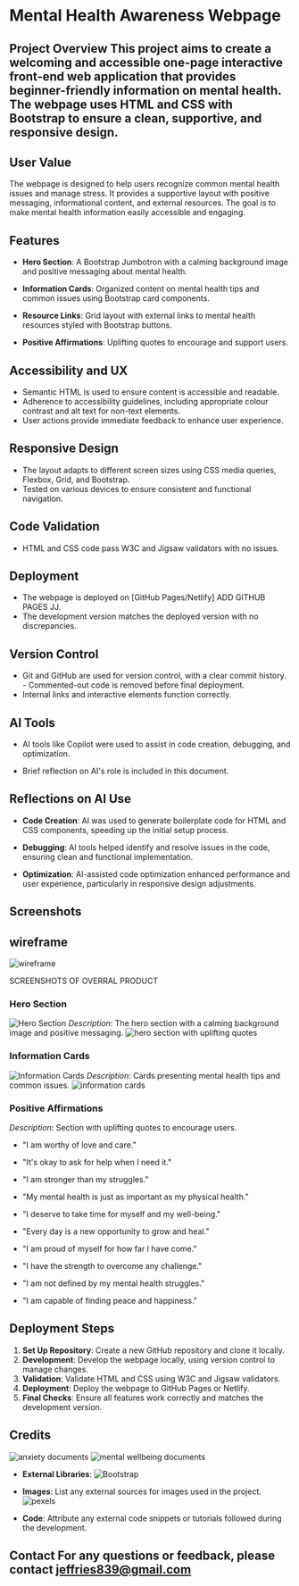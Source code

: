 # Mental Health Awareness Webpage 

## Project Overview This project aims to create a welcoming and accessible one-page interactive front-end web application that provides beginner-friendly information on mental health. The webpage uses HTML and CSS with Bootstrap to ensure a clean, supportive, and responsive design. 

## User Value 

The webpage is designed to help users recognize common mental health issues and manage stress. It provides a supportive layout with positive messaging, informational content, and external resources. The goal is to make mental health information easily accessible and engaging. 

## Features 

- **Hero Section**: A Bootstrap Jumbotron with a calming background image and positive messaging about mental health. 

- **Information Cards**: Organized content on mental health tips and common issues using Bootstrap card components. 

- **Resource Links**: Grid layout with external links to mental health resources 
styled with Bootstrap buttons. 

- **Positive Affirmations**: Uplifting quotes to encourage and support users. 

## Accessibility and UX 

- Semantic HTML is used to ensure content is accessible and readable. 
- Adherence to accessibility guidelines, including appropriate colour contrast and alt text for non-text elements. 
- User actions provide immediate feedback to enhance user experience. 

## Responsive Design 

- The layout adapts to different screen sizes using CSS media queries, Flexbox, Grid, and Bootstrap. 
- Tested on various devices to ensure consistent and functional navigation. 

## Code Validation 
- HTML and CSS code pass W3C and Jigsaw validators with no issues. 

## Deployment 
- The webpage is deployed on [GitHub Pages/Netlify] ADD GITHUB PAGES JJ. 
- The development version matches the deployed version with no discrepancies. 

## Version Control 

- Git and GitHub are used for version control, with a clear commit history. - Commented-out code is removed before final deployment. 
- Internal links and interactive elements function correctly. 

## AI Tools 

- AI tools like Copilot were used to assist in code creation, debugging, and optimization. 

- Brief reflection on AI's role is included in this document.
 
## Reflections on AI Use 

- **Code Creation**: AI was used to generate boilerplate code for HTML and CSS components, speeding up the initial setup process. 

- **Debugging**: AI tools helped identify and resolve issues in the code, ensuring clean and functional implementation. 

- **Optimization**: AI-assisted code optimization enhanced performance and user experience, particularly in responsive design adjustments.
 
## Screenshots 

## wireframe
![wireframe](https://i.ibb.co/4PPq3pm/wireframe.png)


SCREENSHOTS OF OVERRAL PRODUCT
### Hero Section 

![Hero Section](screenshots/hero_section.png) 
_Description_: The hero section with a calming background image and positive messaging. 
![hero section with uplifting quotes](https://i.ibb.co/x82RS18/hero-section.png)
### Information Cards 
![Information Cards](screenshots/information_cards.png) 
_Description_: Cards presenting mental health tips and common issues. 
![information cards](https://i.ibb.co/LdjBfzh/information-cards.png)
### Positive Affirmations  

_Description_: Section with uplifting quotes to encourage users. 
- "I am worthy of love and care."

- "It's okay to ask for help when I need it."

- "I am stronger than my struggles."

- "My mental health is just as important as my physical health."

- "I deserve to take time for myself and my well-being."

- "Every day is a new opportunity to grow and heal."

- "I am proud of myself for how far I have come."

- "I have the strength to overcome any challenge."

- "I am not defined by my mental health struggles."

- "I am capable of finding peace and happiness."

## Deployment Steps 

1. **Set Up Repository**: Create a new GitHub repository and clone it locally. 
2. **Development**: Develop the webpage locally, using version control to manage changes. 
3. **Validation**: Validate HTML and CSS using W3C and Jigsaw validators. 
4. **Deployment**: Deploy the webpage to GitHub Pages or Netlify. 
5. **Final Checks**: Ensure all features work correctly and matches the development version. 

## Credits 
![anxiety documents](https://www.anxietycanada.com/) 
![mental wellbeing documents](https://www.mind.org.uk/)

- **External Libraries**: 
![Bootstrap](https://getbootstrap.com/) 
- **Images**: List any external sources for images used in the project.
![pexels](https://www.pexels.com/)

- **Code**: Attribute any external code snippets or tutorials followed during the development. 

## Contact For any questions or feedback, please contact jeffries839@gmail.com